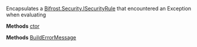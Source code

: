 Encapsulates a [Bifrost.Security.ISecurityRule](Bifrost.Security.ISecurityRule) that encountered an Exception when evaluating

**Methods**
[ctor](Bifrost.Security.RuleEvaluationError.ctor)


**Methods**
[BuildErrorMessage](Bifrost.Security.RuleEvaluationError.BuildErrorMessage)
